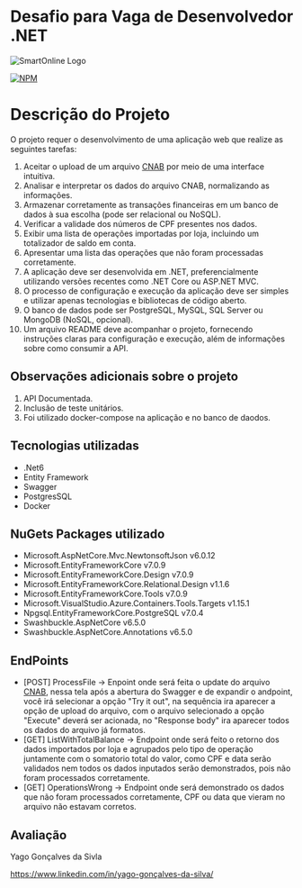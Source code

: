 # Desafio para Vaga de Desenvolvedor .NET
![SmartOnline Logo](https://www.smartonline.app/logo.a3cd84b4d14610f7.png)

[![NPM](https://img.shields.io/npm/l/react)](https://github.com/YGSilva/Iniflex/blob/master/LICENCE) 

# Descrição do Projeto

O projeto requer o desenvolvimento de uma aplicação web que realize as seguintes tarefas:

1. Aceitar o upload de um arquivo [CNAB](https://github.com/YGSilva/smartOnlineDesafio/blob/master/CNAB.txt) por meio de uma interface intuitiva.
2. Analisar e interpretar os dados do arquivo CNAB, normalizando as informações.
3. Armazenar corretamente as transações financeiras em um banco de dados à sua escolha (pode ser relacional ou NoSQL).
4. Verificar a validade dos números de CPF presentes nos dados.
5. Exibir uma lista de operações importadas por loja, incluindo um totalizador de saldo em conta.
6. Apresentar uma lista das operações que não foram processadas corretamente.
7. A aplicação deve ser desenvolvida em .NET, preferencialmente utilizando versões recentes como .NET Core ou ASP.NET MVC.
8. O processo de configuração e execução da aplicação deve ser simples e utilizar apenas tecnologias e bibliotecas de código aberto.
9. O banco de dados pode ser PostgreSQL, MySQL, SQL Server ou MongoDB (NoSQL, opcional).
10. Um arquivo README deve acompanhar o projeto, fornecendo instruções claras para configuração e execução, além de informações sobre como consumir a API.

## Observações adicionais sobre o projeto

1. API Documentada.
2. Inclusão de teste unitários.
3. Foi utilizado docker-compose na aplicação e no banco de daodos.

## Tecnologias utilizadas
- .Net6
- Entity Framework
- Swagger
- PostgresSQL
- Docker

## NuGets Packages utilizado
- Microsoft.AspNetCore.Mvc.NewtonsoftJson v6.0.12
- Microsoft.EntityFrameworkCore v7.0.9
- Microsoft.EntityFrameworkCore.Design v7.0.9
- Microsoft.EntityFrameworkCore.Relational.Design v1.1.6
- Microsoft.EntityFrameworkCore.Tools v7.0.9
- Microsoft.VisualStudio.Azure.Containers.Tools.Targets v1.15.1
- Npgsql.EntityFrameworkCore.PostgreSQL v7.0.4
- Swashbuckle.AspNetCore v6.5.0
- Swashbuckle.AspNetCore.Annotations v6.5.0

## EndPoints
- [POST] ProcessFile -> Enpoint onde será feita o update do arquivo [CNAB](https://github.com/YGSilva/smartOnlineDesafio/blob/master/CNAB.txt), nessa tela após a abertura do Swagger e de expandir o andpoint, você irá selecionar a opção "Try it out", na sequência ira aparecer a opção de upload do arquivo, com o arquivo selecionado a opção "Execute" deverá ser acionada, no "Response body" ira aparecer todos os dados do arquivo já formatos.
- [GET] ListWithTotalBalance -> Endpoint onde será feito o retorno dos dados importados por loja e agrupados pelo tipo de operação juntamente com o somatorio total do valor, como CPF e data serão validados nem todos os dados inputados serão demonstrados, pois não foram processados corretamente.
- [GET] OperationsWrong -> Endpoint onde será demonstrado os dados que não foram processados corretamente, CPF ou data que vieram no arquivo não estavam corretos.

## Avaliação
Yago Gonçalves da Sivla

https://www.linkedin.com/in/yago-gonçalves-da-silva/